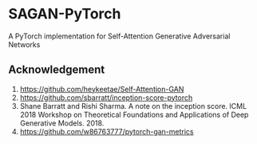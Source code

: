 # SAGAN-PyTorch
 A PyTorch implementation for Self-Attention Generative Adversarial Networks

## Acknowledgement

1. https://github.com/heykeetae/Self-Attention-GAN
2. https://github.com/sbarratt/inception-score-pytorch
3. Shane Barratt and Rishi Sharma. A note on the inception score. ICML 2018 Workshop on Theoretical Foundations and Applications of Deep Generative Models. 2018.
4. https://github.com/w86763777/pytorch-gan-metrics

